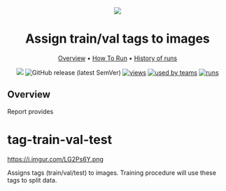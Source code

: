 <div align="center" markdown>

<img src="https://i.imgur.com/LG2Ps6Y.png"/>

# Assign train/val tags to images

<p align="center">

  <a href="#Overview">Overview</a> •
  <a href="#How-To-Run">How To Run</a> •
  <a href="#History-Of-Runs">History of runs</a>
</p>

[![](https://img.shields.io/badge/slack-chat-green.svg?logo=slack)](https://supervise.ly/slack)
![GitHub release (latest SemVer)](https://img.shields.io/github/v/release/supervisely-ecosystem/tag-train-val-test)
[![views](https://app.supervise.ly/public/api/v3/ecosystem.counters?repo=supervisely-ecosystem/tag-train-val-test&counter=views&label=views)](https://supervise.ly)
[![used by teams](https://app.supervise.ly/public/api/v3/ecosystem.counters?repo=supervisely-ecosystem/tag-train-val-test&counter=downloads&label=used%20by%20teams)](https://supervise.ly)
[![runs](https://app.supervise.ly/public/api/v3/ecosystem.counters?repo=supervisely-ecosystem/tag-train-val-test&counter=runs&label=runs&123)](https://supervise.ly)

</div>

## Overview

Report provides


# tag-train-val-test

https://i.imgur.com/LG2Ps6Y.png

Assigns tags (train/val/test) to images. Training procedure will use these tags to split data.
